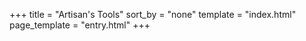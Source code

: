 +++
title = "Artisan's Tools"
sort_by = "none"
template = "index.html"
page_template = "entry.html"
+++
